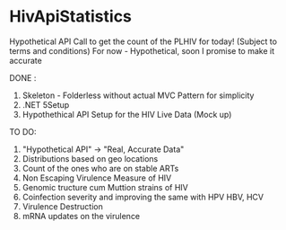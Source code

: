 # HivApiStatistics
Hypothetical API Call to get the count of the PLHIV for today! (Subject to terms and conditions) For now - Hypothetical, soon I promise to make it accurate

DONE :

1) Skeleton - Folderless without actual MVC Pattern for simplicity
2) .NET 5Setup
3) Hypothethical API Setup for the HIV Live Data (Mock up)

TO DO:

1) "Hypothetical API" -> "Real, Accurate Data"
2) Distributions based on geo locations
3) Count of the ones who are on stable ARTs
4) Non Escaping Virulence Measure of HIV
5) Genomic tructure cum Muttion strains of HIV
6) Coinfection severity and improving the same with HPV HBV, HCV
7) Virulence Destruction
8) mRNA updates on the virulence
